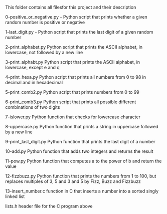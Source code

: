 This folder contains all filesfor this project and their description

0-positive_or_negative.py - Python script that prints whether a given random number is positive or negative

1-last_digit.py - Python script that prints the last digit of a given random number

2-print_alphabet.py Python script that prints the ASCII alphabet, in lowercase, not followed by a new line

3-print_alphabt.py Python script that prints the ASCII alphabet, in lowercase, except e and q

4-print_hexa.py Python script that prints all numbers from 0 to 98 in decimal and in hexadecimal

5-print_comb2.py Python script that prints numbers from 0 to 99

6-print_comb3.py Python script that prints all possible different combinations of two digits

7-islower.py Python function that checks for lowercase character

8-uppercase.py Python function that prints a string in uppercase followed by a new line

9-print_last_digit.py Python function that prints the last digit of a number

10-add.py Python function that adds two integers and returns the result

11-pow.py Python function that computes a to the power of b and return the value

12-fizzbuzz.py Python function that prints the numbers from 1 to 100, but replaces multiples of 3, 5 and 3 and 5 by Fizz, Buzz and Fizzbuzz

13-insert_number.c function in C that inserts a number into a sorted singly linked list

lists.h header file for the C program above
